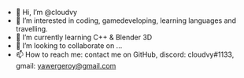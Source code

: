 - 👋 Hi, I’m @cloudvy
- 👀 I’m interested in coding, gamedeveloping, learning languages and travelling.
- 🌱 I’m currently learning C++ & Blender 3D
- 💞️ I’m looking to collaborate on ...
- 📫 How to reach me: contact me on GitHub, discord: cloudvy#1133, gmail: yawergeroy@gmail.com

<!---
cloudvy/cloudvy is a ✨ special ✨ repository because its `README.md` (this file) appears on your GitHub profile.
You can click the Preview link to take a look at your changes.
--->
